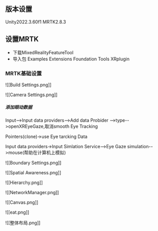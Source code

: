 
## 版本设置
Unity2022.3.60f1
MRTK2.8.3

## 设置MRTK

- 下载MixedRealityFeatureTool
- 导入包 Examples Extensions Foundation Tools XRplugin

### MRTK基础设置

![[Build Settings.png]]


![[Camera Settings.png]]


##### 添加眼动数据

Input-->Input data providers-->Add data Probider -->type-->openXREyeGaze,取消smooth Eye Tracking

Pointers(clone)->use Eye tarcking Data

Input data providers->Input Simlation Service-->Eye Gaze simulation-->mouse(帮助在计算机上模拟)


![[Boundary Settings.png]]


![[Spatial Awareness.png]]



![[Hierarchy.png]]


![[NetworkManager.png]]

![[Canvas.png]]


![[eat.png]]

![[整体布局.png]]

